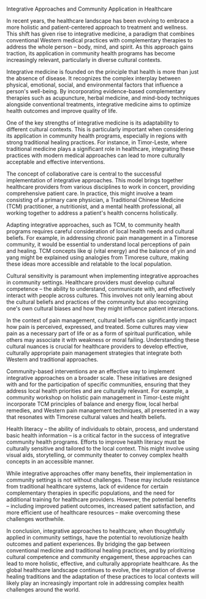 Integrative Approaches and Community Application in Healthcare

In recent years, the healthcare landscape has been evolving to embrace a more holistic and patient-centered approach to treatment and wellness. This shift has given rise to integrative medicine, a paradigm that combines conventional Western medical practices with complementary therapies to address the whole person – body, mind, and spirit. As this approach gains traction, its application in community health programs has become increasingly relevant, particularly in diverse cultural contexts.

Integrative medicine is founded on the principle that health is more than just the absence of disease. It recognizes the complex interplay between physical, emotional, social, and environmental factors that influence a person's well-being. By incorporating evidence-based complementary therapies such as acupuncture, herbal medicine, and mind-body techniques alongside conventional treatments, integrative medicine aims to optimize health outcomes and improve quality of life.

One of the key strengths of integrative medicine is its adaptability to different cultural contexts. This is particularly important when considering its application in community health programs, especially in regions with strong traditional healing practices. For instance, in Timor-Leste, where traditional medicine plays a significant role in healthcare, integrating these practices with modern medical approaches can lead to more culturally acceptable and effective interventions.

The concept of collaborative care is central to the successful implementation of integrative approaches. This model brings together healthcare providers from various disciplines to work in concert, providing comprehensive patient care. In practice, this might involve a team consisting of a primary care physician, a Traditional Chinese Medicine (TCM) practitioner, a nutritionist, and a mental health professional, all working together to address a patient's health concerns holistically.

Adapting integrative approaches, such as TCM, to community health programs requires careful consideration of local health needs and cultural beliefs. For example, in addressing chronic pain management in a Timorese community, it would be essential to understand local perceptions of pain and healing. TCM concepts like qi (vital energy) and the balance of yin and yang might be explained using analogies from Timorese culture, making these ideas more accessible and relatable to the local population.

Cultural sensitivity is paramount when implementing integrative approaches in community settings. Healthcare providers must develop cultural competence – the ability to understand, communicate with, and effectively interact with people across cultures. This involves not only learning about the cultural beliefs and practices of the community but also recognizing one's own cultural biases and how they might influence patient interactions.

In the context of pain management, cultural beliefs can significantly impact how pain is perceived, expressed, and treated. Some cultures may view pain as a necessary part of life or as a form of spiritual purification, while others may associate it with weakness or moral failing. Understanding these cultural nuances is crucial for healthcare providers to develop effective, culturally appropriate pain management strategies that integrate both Western and traditional approaches.

Community-based interventions are an effective way to implement integrative approaches on a broader scale. These initiatives are designed with and for the participation of specific communities, ensuring that they address local health priorities and are culturally relevant. For example, a community workshop on holistic pain management in Timor-Leste might incorporate TCM principles of balance and energy flow, local herbal remedies, and Western pain management techniques, all presented in a way that resonates with Timorese cultural values and health beliefs.

Health literacy – the ability of individuals to obtain, process, and understand basic health information – is a critical factor in the success of integrative community health programs. Efforts to improve health literacy must be culturally sensitive and tailored to the local context. This might involve using visual aids, storytelling, or community theater to convey complex health concepts in an accessible manner.

While integrative approaches offer many benefits, their implementation in community settings is not without challenges. These may include resistance from traditional healthcare systems, lack of evidence for certain complementary therapies in specific populations, and the need for additional training for healthcare providers. However, the potential benefits – including improved patient outcomes, increased patient satisfaction, and more efficient use of healthcare resources – make overcoming these challenges worthwhile.

In conclusion, integrative approaches to healthcare, when thoughtfully applied in community settings, have the potential to revolutionize health outcomes and patient experiences. By bridging the gap between conventional medicine and traditional healing practices, and by prioritizing cultural competence and community engagement, these approaches can lead to more holistic, effective, and culturally appropriate healthcare. As the global healthcare landscape continues to evolve, the integration of diverse healing traditions and the adaptation of these practices to local contexts will likely play an increasingly important role in addressing complex health challenges around the world.